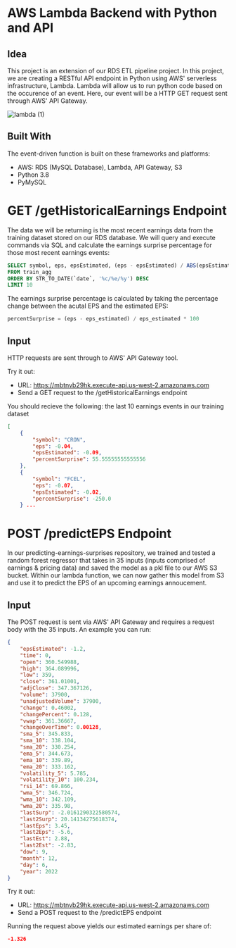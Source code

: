 # AWS Lambda Backend with Python and API 

## Idea
This project is an extension of our RDS ETL pipeline project. In this project, we are creating a RESTful API endpoint in Python using AWS' serverless infrastructure, Lambda. Lambda will allow us to run python code based on the occurence of an event. Here, our event will be a HTTP GET request sent through AWS' API Gateway. 

![lambda (1)](https://user-images.githubusercontent.com/45079557/154608639-53fd97bb-c3c9-4242-bde8-cc0c556abcf9.png)

## Built With
The event-driven function is built on these frameworks and platforms:
* AWS: RDS (MySQL Database), Lambda, API Gateway, S3
* Python 3.8
* PyMySQL

# GET /getHistoricalEarnings Endpoint
The data we will be returning is the most recent earnings data from the training dataset stored on our RDS database. We will query and execute commands via SQL and calculate the earnings surprise percentage for those most recent earnings events:
```sql
SELECT symbol, eps, epsEstimated, (eps - epsEstimated) / ABS(epsEstimated) * 100 AS percentSurprise
FROM train_agg
ORDER BY STR_TO_DATE(`date`, '%c/%e/%y') DESC
LIMIT 10
```

The earnings surprise percentage is calculated by taking the percentage change between the acutal EPS and the estimated EPS: 
```python
percentSurprise = (eps - eps_estimated) / eps_estimated * 100
```

## Input
HTTP requests are sent through to AWS' API Gateway tool.

Try it out:
* URL: https://mbtnvb29hk.execute-api.us-west-2.amazonaws.com
* Send a GET request to the /getHistoricalEarnings endpoint

You should recieve the following: the last 10 earnings events in our training dataset
```json
[
    {
        "symbol": "CRON",
        "eps": -0.04,
        "epsEstimated": -0.09,
        "percentSurprise": 55.55555555555556
    },
    {
        "symbol": "FCEL",
        "eps": -0.07,
        "epsEstimated": -0.02,
        "percentSurprise": -250.0
    } ...
```
# POST /predictEPS Endpoint
In our predicting-earnings-surprises repository, we trained and tested a random forest regressor that takes in 35 inputs (inputs comprised of earnings & pricing data) and saved the model as a pkl file to our AWS S3 bucket. Within our lambda function, we can now gather this model from S3 and use it to predict the EPS of an upcoming earnings annoucement. 

## Input
The POST request is sent via AWS' API Gateway and requires a request body with the 35 inputs. An example you can run:

```json
{
    "epsEstimated": -1.2,
    "time": 0,
    "open": 360.549988,
    "high": 364.089996,
    "low": 359,
    "close": 361.01001,
    "adjClose": 347.367126,
    "volume": 37900,
    "unadjustedVolume": 37900,
    "change": 0.46002,
    "changePercent": 0.128,
    "vwap": 361.36667,
    "changeOverTime": 0.00128,
    "sma_5": 345.833,
    "sma_10": 338.104,
    "sma_20": 330.254,
    "ema_5": 344.673,
    "ema_10": 339.89,
    "ema_20": 333.162,
    "volatility_5": 5.785,
    "volatility_10": 100.234,
    "rsi_14": 69.866,
    "wma_5": 346.724,
    "wma_10": 342.109,
    "wma_20": 335.98,
    "lastSurp": -2.0161290322580574,
    "last2Surp": 20.14134275618374,
    "lastEps": 3.45,
    "last2Eps": -5.6,
    "lastEst": 2.88,
    "last2Est": -2.83,
    "dow": 9,
    "month": 12,
    "day": 6,
    "year": 2022
}
```
Try it out:
* URL: https://mbtnvb29hk.execute-api.us-west-2.amazonaws.com
* Send a POST request to the /predictEPS endpoint

Running the request above yields our estimated earnings per share of:
```json
-1.326
```
